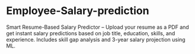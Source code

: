 # Employee-Salary-prediction
Smart Resume-Based Salary Predictor – Upload your resume as a PDF and get instant salary predictions based on job title, education, skills, and experience. Includes skill gap analysis and 3-year salary projection using ML.
